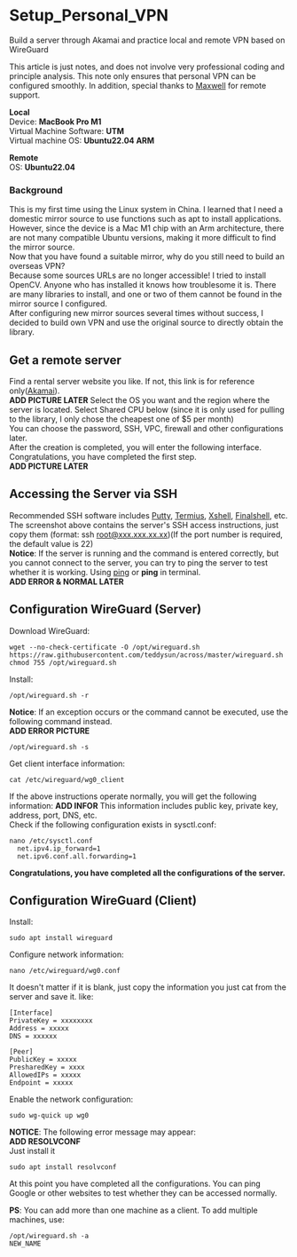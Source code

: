 # Setup_Personal_VPN
Build a server through Akamai and practice local and remote VPN based on WireGuard

This article is just notes, and does not involve very professional coding and principle analysis. This note only ensures that personal VPN can be configured smoothly. In addition, special thanks to [Maxwell](https://github.com/365cent) for remote support.

**Local**  
Device:										**MacBook Pro M1**  
Virtual Machine Software:	**UTM**  
Virtual machine OS:				**Ubuntu22.04 ARM**  

**Remote**  
OS:												**Ubuntu22.04**

### Background
This is my first time using the Linux system in China. I learned that I need a domestic mirror source to use functions such as apt to install applications.   
However, since the device is a Mac M1 chip with an Arm architecture, there are not many compatible Ubuntu versions, making it more difficult to find the mirror source.  
Now that you have found a suitable mirror, why do you still need to build an overseas VPN?  
Because some sources URLs are no longer accessible! I tried to install OpenCV. Anyone who has installed it knows how troublesome it is. There are many libraries to install, and one or two of them cannot be found in the mirror source I configured.  
After configuring new mirror sources several times without success, I decided to build own VPN and use the original source to directly obtain the library.

## Get a remote server
Find a rental server website you like. If not, this link is for reference only([Akamai](https://www.cloud.linode.com)).  
**ADD PICTURE LATER**
Select the OS you want and the region where the server is located. Select Shared CPU below (since it is only used for pulling to the library, I only chose the cheapest one of $5 per month)  
You can choose the password, SSH, VPC, firewall and other configurations later.  
After the creation is completed, you will enter the following interface. Congratulations, you have completed the first step.  
**ADD PICTURE LATER**

## Accessing the Server via SSH
Recommended SSH software includes [Putty](https://www.putty.org/), [Termius](https://termius.com/download/macos), [Xshell](https://www.netsarang.com/en/xshell/), [Finalshell](https://github.com/flathub/com.hostbuf.FinalShell), etc.  
The screenshot above contains the server's SSH access instructions, just copy them (format: ssh root@xxx.xxx.xx.xx)(If the port number is required, the default value is 22)  
**Notice**: If the server is running and the command is entered correctly, but you cannot connect to the server, you can try to ping the server to test whether it is working. Using [ping](https://ping.pe/) or **ping** in terminal.  
**ADD ERROR & NORMAL LATER**

## Configuration WireGuard (Server)
Download WireGuard:
```
wget --no-check-certificate -O /opt/wireguard.sh https://raw.githubusercontent.com/teddysun/across/master/wireguard.sh
chmod 755 /opt/wireguard.sh
```
Install:
```
/opt/wireguard.sh -r
```
**Notice**: If an exception occurs or the command cannot be executed, use the following command instead.  
**ADD ERROR PICTURE**
```
/opt/wireguard.sh -s
```
Get client interface information:
```
cat /etc/wireguard/wg0_client
```
If the above instructions operate normally, you will get the following information:
**ADD INFOR**
This information includes public key, private key, address, port, DNS, etc.  
Check if the following configuration exists in sysctl.conf:
```
nano /etc/sysctl.conf
  net.ipv4.ip_forward=1
  net.ipv6.conf.all.forwarding=1
```
**Congratulations, you have completed all the configurations of the server.**  

## Configuration WireGuard (Client)
Install:
```
sudo apt install wireguard
```
Configure network information:
```
nano /etc/wireguard/wg0.conf
```
It doesn't matter if it is blank, just copy the information you just cat from the server and save it. like:
```
[Interface]
PrivateKey = xxxxxxxx
Address = xxxxx
DNS = xxxxxx

[Peer]
PublicKey = xxxxx
PresharedKey = xxxx
AllowedIPs = xxxxx
Endpoint = xxxxx
```
Enable the network configuration:
```
sudo wg-quick up wg0
```
**NOTICE**: The following error message may appear:  
**ADD RESOLVCONF**  
Just install it
```
sudo apt install resolvconf
```
At this point you have completed all the configurations. You can ping Google or other websites to test whether they can be accessed normally.

**PS**: You can add more than one machine as a client. To add multiple machines, use:
```
/opt/wireguard.sh -a
NEW_NAME
```



